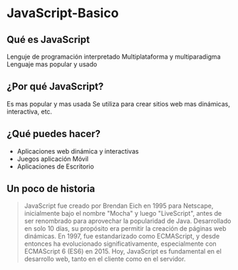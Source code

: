 # JavaScript-Basico
## Qué es JavaScript 
Lenguje de programación interpretado
Multiplataforma y multiparadigma
Lenguaje mas popular y usado

## ¿Por qué JavaScript?
Es mas popular y mas usada
Se utiliza para crear sitios web mas dinámicas, interactiva, etc.

## ¿Qué puedes hacer?
- Aplicaciones web dinámica y interactivas
- Juegos aplicación Móvil
- Aplicaciones de Escritorio
## Un poco de historia
> JavaScript fue creado por Brendan Eich en 1995 para Netscape, inicialmente bajo el nombre "Mocha" y luego "LiveScript", antes de ser renombrado para  aprovechar la popularidad de Java. Desarrollado en solo 10 días, su propósito era permitir la creación de páginas web dinámicas. En 1997, fue estandarizado  como ECMAScript, y desde entonces ha evolucionado significativamente, especialmente con ECMAScript 6 (ES6) en 2015. Hoy, JavaScript es fundamental en el     desarrollo web, tanto en el cliente como en el servidor.